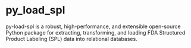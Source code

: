 # py_load_spl
py-load-spl is a robust, high-performance, and extensible open-source Python package for extracting, transforming, and loading FDA Structured Product Labeling (SPL) data into relational databases.
